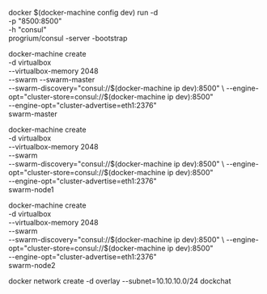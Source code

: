 docker $(docker-machine config dev) run -d \
    -p "8500:8500" \
    -h "consul" \
    progrium/consul -server -bootstrap


 docker-machine create \
-d virtualbox \
--virtualbox-memory 2048 \
--swarm --swarm-master \
--swarm-discovery="consul://$(docker-machine ip dev):8500" \
--engine-opt="cluster-store=consul://$(docker-machine ip dev):8500" \
--engine-opt="cluster-advertise=eth1:2376" \
swarm-master


 docker-machine create \
-d virtualbox \
--virtualbox-memory 2048 \
--swarm  \
--swarm-discovery="consul://$(docker-machine ip dev):8500" \
--engine-opt="cluster-store=consul://$(docker-machine ip dev):8500" \
--engine-opt="cluster-advertise=eth1:2376" \
swarm-node1

 docker-machine create \
-d virtualbox \
--virtualbox-memory 2048 \
--swarm  \
--swarm-discovery="consul://$(docker-machine ip dev):8500" \
--engine-opt="cluster-store=consul://$(docker-machine ip dev):8500" \
--engine-opt="cluster-advertise=eth1:2376" \
swarm-node2


docker network create -d overlay --subnet=10.10.10.0/24 dockchat

